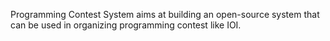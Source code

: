 Programming Contest System aims at building an open-source system that can be used in organizing programming contest like IOI.